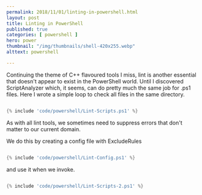 ```yaml
---
permalink: 2018/11/01/linting-in-powershell.html
layout: post
title: Linting in PowerShell
published: true 
categories: [ powershell ]
hero: power
thumbnail: "/img/thumbnails/shell-420x255.webp"
alttext: powershell

---
```


Continuing the theme of C++ flavoured tools I miss, lint is another essential that doesn't appear to exist in the PowerShell world. Until I discovered ScriptAnalyzer which, 
it seems, can do pretty much the same job for .ps1 files. Here I wrote a simple loop to check all files in the same directory. 

```powershell

{% include 'code/powershell/Lint-Scripts.ps1' %}

```

As with all lint tools, we sometimes need to suppress errors that don't matter to our current domain.
 
We do this by creating a config file with ExcludeRules 

```powershell

{% include 'code/powershell/Lint-Config.ps1' %}

```


and use it when we invoke. 

```powershell

{% include 'code/powershell/Lint-Scripts-2.ps1' %}

```
